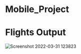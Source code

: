# Mobile_Project
# Flights Output
![Screenshot 2022-03-31 123823](https://user-images.githubusercontent.com/102732325/161053653-6b3478bc-1dbc-4399-85e7-01e065b9bbbf.png)
